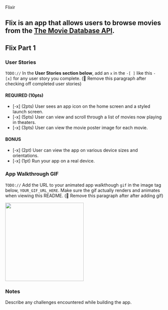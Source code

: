  Flixir

Flix is an app that allows users to browse movies from the [The Movie Database API](http://docs.themoviedb.apiary.io/#).
---

## Flix Part 1

### User Stories
`TODO://` In the **User Stories section below**, add an `x` in the `-[ ]` like this `- [x]` for any user story you complete. (🚫 Remove this paragraph after checking off completed user stories)

#### REQUIRED (10pts)
- [-x] (2pts) User sees an app icon on the home screen and a styled launch screen.
- [-x] (5pts) User can view and scroll through a list of movies now playing in theaters.
- [-x] (3pts) User can view the movie poster image for each movie.

#### BONUS
- [-x] (2pt) User can view the app on various device sizes and orientations.
- [-x] (1pt) Run your app on a real device.

### App Walkthrough GIF
`TODO://` Add the URL to your animated app walkthough `gif` in the image tag below, `YOUR_GIF_URL_HERE`. Make sure the gif actually renders and animates when viewing this README. (🚫 Remove this paragraph after after adding gif)

<img src="https://giphy.com/gifs/ycBEcK7cfSEgnC43YF" width=250><br>

### Notes
Describe any challenges encountered while building the app.
